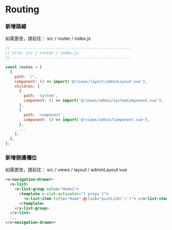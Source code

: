# Routing

### 新增路線

如需更改，請前往： src / router / index.js <br/>

```javascript
// ----------------------------------------------------
// File: src / router / index.js
// ----------------------------------------------------

const routes = [
  {
    path: '/',
    component: () => import('@/views/layout/adminLayout.vue'),
    children: [
      {
        path: 'system',
        component: () => import('@/views/admin/systemComponent.vue'),
      },
      {
        path: 'component',
        component: () => import('@/views/admin/Component.vue'),
      },
      ...
    ],
  },
];
```

### 新增側邊欄位

如需更改，請前往： src / views / layout / adminLayout.vue <br/>

```html
<v-navigation-drawer>
  <v-list>
    <v-list-group value="Home1">
      <template v-slot:activator="{ props }">
        <v-list-item title="Home" @click="pushLink('/')"> </v-list-item>
      </template>
    </v-list-group>
  </v-list>
  ...
</v-navigation-drawer>
```
